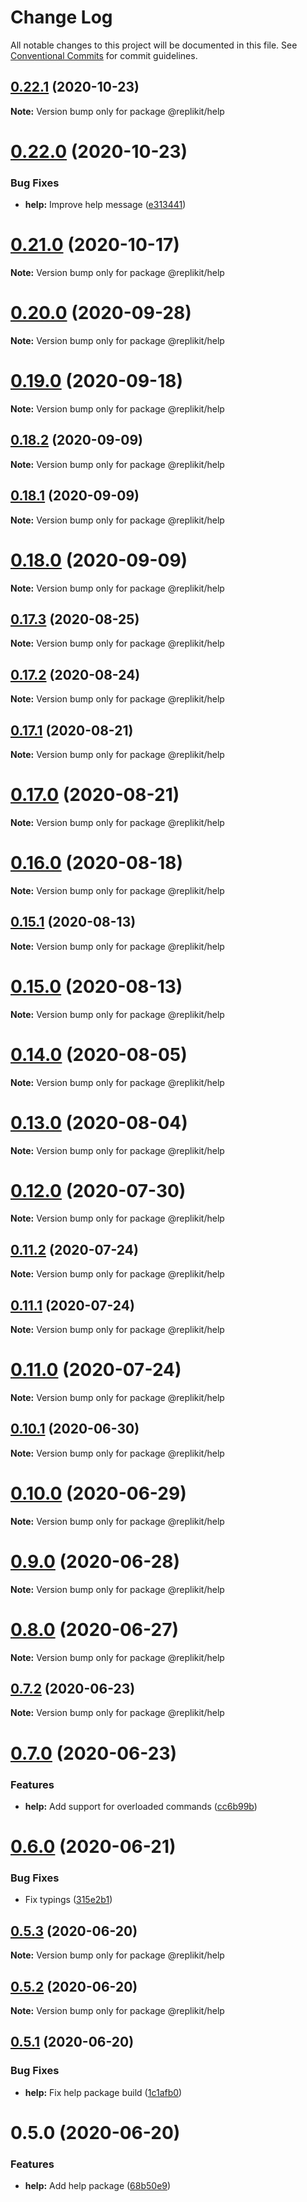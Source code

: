# Change Log

All notable changes to this project will be documented in this file.
See [Conventional Commits](https://conventionalcommits.org) for commit guidelines.

## [0.22.1](https://github.com/Exeteres/Replikit/compare/v0.22.0...v0.22.1) (2020-10-23)

**Note:** Version bump only for package @replikit/help





# [0.22.0](https://github.com/Exeteres/Replikit/compare/v0.21.0...v0.22.0) (2020-10-23)


### Bug Fixes

* **help:** Improve help message ([e313441](https://github.com/Exeteres/Replikit/commit/e313441ecb66e948918e7d456b37b7d8a28af8d6))





# [0.21.0](https://github.com/Exeteres/Replikit/compare/v0.20.0...v0.21.0) (2020-10-17)

**Note:** Version bump only for package @replikit/help





# [0.20.0](https://github.com/Exeteres/Replikit/compare/v0.19.0...v0.20.0) (2020-09-28)

**Note:** Version bump only for package @replikit/help





# [0.19.0](https://github.com/Exeteres/Replikit/compare/v0.18.2...v0.19.0) (2020-09-18)

**Note:** Version bump only for package @replikit/help





## [0.18.2](https://github.com/Exeteres/Replikit/compare/v0.18.1...v0.18.2) (2020-09-09)

**Note:** Version bump only for package @replikit/help





## [0.18.1](https://github.com/Exeteres/Replikit/compare/v0.18.0...v0.18.1) (2020-09-09)

**Note:** Version bump only for package @replikit/help





# [0.18.0](https://github.com/Exeteres/Replikit/compare/v0.17.3...v0.18.0) (2020-09-09)

**Note:** Version bump only for package @replikit/help





## [0.17.3](https://github.com/Exeteres/Replikit/compare/v0.17.2...v0.17.3) (2020-08-25)

**Note:** Version bump only for package @replikit/help





## [0.17.2](https://github.com/Exeteres/Replikit/compare/v0.17.1...v0.17.2) (2020-08-24)

**Note:** Version bump only for package @replikit/help





## [0.17.1](https://github.com/Exeteres/Replikit/compare/v0.17.0...v0.17.1) (2020-08-21)

**Note:** Version bump only for package @replikit/help





# [0.17.0](https://github.com/Exeteres/Replikit/compare/v0.16.0...v0.17.0) (2020-08-21)

**Note:** Version bump only for package @replikit/help





# [0.16.0](https://github.com/Exeteres/Replikit/compare/v0.15.1...v0.16.0) (2020-08-18)

**Note:** Version bump only for package @replikit/help





## [0.15.1](https://github.com/Exeteres/Replikit/compare/v0.15.0...v0.15.1) (2020-08-13)

**Note:** Version bump only for package @replikit/help





# [0.15.0](https://github.com/Exeteres/Replikit/compare/v0.14.0...v0.15.0) (2020-08-13)

**Note:** Version bump only for package @replikit/help





# [0.14.0](https://github.com/Exeteres/Replikit/compare/v0.13.0...v0.14.0) (2020-08-05)

**Note:** Version bump only for package @replikit/help





# [0.13.0](https://github.com/Exeteres/Replikit/compare/v0.12.1...v0.13.0) (2020-08-04)

**Note:** Version bump only for package @replikit/help





# [0.12.0](https://github.com/Exeteres/Replikit/compare/v0.11.2...v0.12.0) (2020-07-30)

**Note:** Version bump only for package @replikit/help





## [0.11.2](https://github.com/Exeteres/Replikit/compare/v0.11.1...v0.11.2) (2020-07-24)

**Note:** Version bump only for package @replikit/help





## [0.11.1](https://github.com/Exeteres/Replikit/compare/v0.11.0...v0.11.1) (2020-07-24)

**Note:** Version bump only for package @replikit/help






# [0.11.0](https://github.com/Exeteres/Replikit/compare/v0.10.1...v0.11.0) (2020-07-24)

**Note:** Version bump only for package @replikit/help





## [0.10.1](https://github.com/Exeteres/Replikit/compare/v0.10.0...v0.10.1) (2020-06-30)

**Note:** Version bump only for package @replikit/help





# [0.10.0](https://github.com/Exeteres/Replikit/compare/v0.9.0...v0.10.0) (2020-06-29)

**Note:** Version bump only for package @replikit/help





# [0.9.0](https://github.com/Exeteres/Replikit/compare/v0.8.0...v0.9.0) (2020-06-28)

**Note:** Version bump only for package @replikit/help





# [0.8.0](https://github.com/Exeteres/Replikit/compare/v0.7.2...v0.8.0) (2020-06-27)

**Note:** Version bump only for package @replikit/help





## [0.7.2](https://github.com/Exeteres/Replikit/compare/v0.7.1...v0.7.2) (2020-06-23)

**Note:** Version bump only for package @replikit/help





# [0.7.0](https://github.com/Exeteres/Replikit/compare/v0.6.0...v0.7.0) (2020-06-23)


### Features

* **help:** Add support for overloaded commands ([cc6b99b](https://github.com/Exeteres/Replikit/commit/cc6b99bd8a2c1ef12a791d5bb5c87269b292b83e))





# [0.6.0](https://github.com/Exeteres/Replikit/compare/v0.5.3...v0.6.0) (2020-06-21)


### Bug Fixes

* Fix typings ([315e2b1](https://github.com/Exeteres/Replikit/commit/315e2b1fedab922dd3e63851f33de64856a8d863))





## [0.5.3](https://github.com/Exeteres/Replikit/compare/v0.5.2...v0.5.3) (2020-06-20)

**Note:** Version bump only for package @replikit/help





## [0.5.2](https://github.com/Exeteres/Replikit/compare/v0.5.1...v0.5.2) (2020-06-20)

**Note:** Version bump only for package @replikit/help





## [0.5.1](https://github.com/Exeteres/Replikit/compare/v0.5.0...v0.5.1) (2020-06-20)


### Bug Fixes

* **help:** Fix help package build ([1c1afb0](https://github.com/Exeteres/Replikit/commit/1c1afb01df9704248460c7f4a1eb72baaf8bc587))





# 0.5.0 (2020-06-20)


### Features

* **help:** Add help package ([68b50e9](https://github.com/Exeteres/Replikit/commit/68b50e9d04561ad037bcd2abcb5fbeffd4f2c664))
